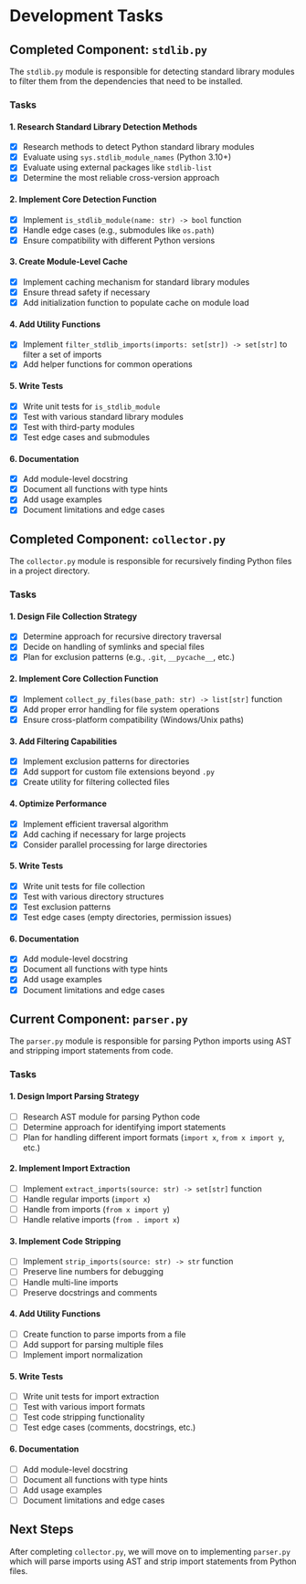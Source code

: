 #  Development Tasks

##  Completed Component: `stdlib.py`

The `stdlib.py` module is responsible for detecting standard library modules to filter them from the dependencies that need to be installed.

### Tasks

#### 1. Research Standard Library Detection Methods
- [x] Research methods to detect Python standard library modules
- [x] Evaluate using `sys.stdlib_module_names` (Python 3.10+)
- [x] Evaluate using external packages like `stdlib-list`
- [x] Determine the most reliable cross-version approach

#### 2. Implement Core Detection Function
- [x] Implement `is_stdlib_module(name: str) -> bool` function
- [x] Handle edge cases (e.g., submodules like `os.path`)
- [x] Ensure compatibility with different Python versions

#### 3. Create Module-Level Cache
- [x] Implement caching mechanism for standard library modules
- [x] Ensure thread safety if necessary
- [x] Add initialization function to populate cache on module load

#### 4. Add Utility Functions
- [x] Implement `filter_stdlib_imports(imports: set[str]) -> set[str]` to filter a set of imports
- [x] Add helper functions for common operations

#### 5. Write Tests
- [x] Write unit tests for `is_stdlib_module`
- [x] Test with various standard library modules
- [x] Test with third-party modules
- [x] Test edge cases and submodules

#### 6. Documentation
- [x] Add module-level docstring
- [x] Document all functions with type hints
- [x] Add usage examples
- [x] Document limitations and edge cases

##  Completed Component: `collector.py`

The `collector.py` module is responsible for recursively finding Python files in a project directory.

### Tasks

#### 1. Design File Collection Strategy
- [x] Determine approach for recursive directory traversal
- [x] Decide on handling of symlinks and special files
- [x] Plan for exclusion patterns (e.g., `.git`, `__pycache__`, etc.)

#### 2. Implement Core Collection Function
- [x] Implement `collect_py_files(base_path: str) -> list[str]` function
- [x] Add proper error handling for file system operations
- [x] Ensure cross-platform compatibility (Windows/Unix paths)

#### 3. Add Filtering Capabilities
- [x] Implement exclusion patterns for directories
- [x] Add support for custom file extensions beyond `.py`
- [x] Create utility for filtering collected files

#### 4. Optimize Performance
- [x] Implement efficient traversal algorithm
- [x] Add caching if necessary for large projects
- [x] Consider parallel processing for large directories

#### 5. Write Tests
- [x] Write unit tests for file collection
- [x] Test with various directory structures
- [x] Test exclusion patterns
- [x] Test edge cases (empty directories, permission issues)

#### 6. Documentation
- [x] Add module-level docstring
- [x] Document all functions with type hints
- [x] Add usage examples
- [x] Document limitations and edge cases

##  Current Component: `parser.py`

The `parser.py` module is responsible for parsing Python imports using AST and stripping import statements from code.

### Tasks

#### 1. Design Import Parsing Strategy
- [ ] Research AST module for parsing Python code
- [ ] Determine approach for identifying import statements
- [ ] Plan for handling different import formats (`import x`, `from x import y`, etc.)

#### 2. Implement Import Extraction
- [ ] Implement `extract_imports(source: str) -> set[str]` function
- [ ] Handle regular imports (`import x`)
- [ ] Handle from imports (`from x import y`)
- [ ] Handle relative imports (`from . import x`)

#### 3. Implement Code Stripping
- [ ] Implement `strip_imports(source: str) -> str` function
- [ ] Preserve line numbers for debugging
- [ ] Handle multi-line imports
- [ ] Preserve docstrings and comments

#### 4. Add Utility Functions
- [ ] Create function to parse imports from a file
- [ ] Add support for parsing multiple files
- [ ] Implement import normalization

#### 5. Write Tests
- [ ] Write unit tests for import extraction
- [ ] Test with various import formats
- [ ] Test code stripping functionality
- [ ] Test edge cases (comments, docstrings, etc.)

#### 6. Documentation
- [ ] Add module-level docstring
- [ ] Document all functions with type hints
- [ ] Add usage examples
- [ ] Document limitations and edge cases

##  Next Steps

After completing `collector.py`, we will move on to implementing `parser.py` which will parse imports using AST and strip import statements from Python files.